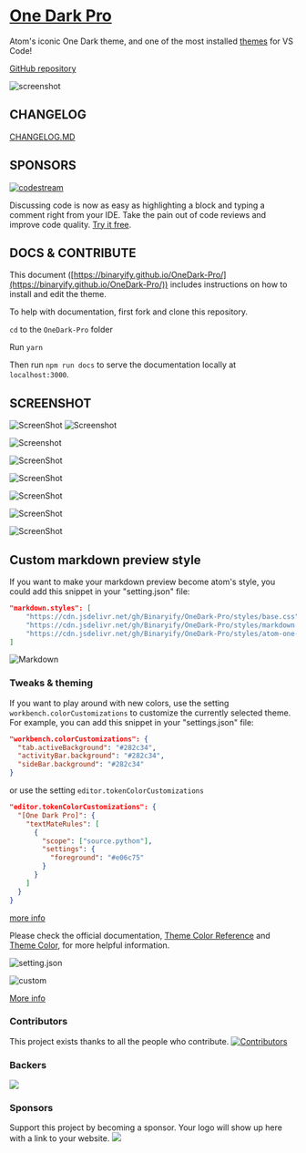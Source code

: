 # [One Dark Pro](https://marketplace.visualstudio.com/items?itemName=zhuangtongfa.Material-theme)

Atom's iconic One Dark theme, and one of the most installed [themes](https://marketplace.visualstudio.com/search?target=VSCode&category=Themes&sortBy=Installs) for VS Code!

[GitHub repository](https://github.com/Binaryify/OneDark-Pro)

![screenshot](https://i.imgur.com/4xrtS6m.png)

## CHANGELOG

[CHANGELOG.MD](https://github.com/Binaryify/OneDark-Pro/blob/master/CHANGELOG.md)

## SPONSORS

[![codestream](https://alt-images.codestream.com/codestream_logo_onedarkpro.png)](https://sponsorlink.codestream.com/?utm_source=vscmarket&utm_campaign=onedarkpro&utm_medium=banner)

Discussing code is now as easy as highlighting a block and typing a comment right from your IDE. Take the pain out of code reviews and improve code quality.
 [Try it free](https://sponsorlink.codestream.com/?utm_source=vscmarket&utm_campaign=onedarkpro&utm_medium=banner).

## DOCS & CONTRIBUTE

This document
([https://binaryify.github.io/OneDark-Pro/](https://binaryify.github.io/OneDark-Pro/))
includes instructions on how to install and edit the theme.

To help with documentation, first fork and clone this repository.

`cd` to the `OneDark-Pro` folder

Run `yarn`

Then run
`npm run docs` to serve the documentation
locally at `localhost:3000`.

## SCREENSHOT
![ScreenShot](https://github.com/Binaryify/OneDark-Pro/raw/master/static/code.png)
![Screenshot](https://github.com/Binaryify/OneDark-Pro/raw/master/static/006tNbRwgy1fvwk4ach5bj31kw16o0uw.jpg)

![Screenshot](https://github.com/Binaryify/OneDark-Pro/raw/master/static/006tNbRwgy1fvwk6c9egej31kw16odhv.jpg)

![ScreenShot](https://github.com/Binaryify/OneDark-Pro/raw/master/static/screenshot1.png)

![ScreenShot](https://github.com/Binaryify/OneDark-Pro/raw/master/static/php.png)

![ScreenShot](https://github.com/Binaryify/OneDark-Pro/raw/master/static/screenshot2.png)

![ScreenShot](https://github.com/Binaryify/OneDark-Pro/raw/master/static/js.png)

![ScreenShot](https://github.com/Binaryify/OneDark-Pro/raw/master/static/cpp.png)

## Custom markdown preview style
If you want to make your markdown preview become atom's style, you could add this snippet in your "setting.json" file:
```json
"markdown.styles": [
    "https://cdn.jsdelivr.net/gh/Binaryify/OneDark-Pro/styles/base.css",
    "https://cdn.jsdelivr.net/gh/Binaryify/OneDark-Pro/styles/markdown.css",
    "https://cdn.jsdelivr.net/gh/Binaryify/OneDark-Pro/styles/atom-one-dark.css"
]
```
![Markdown](https://github.com/Binaryify/OneDark-Pro/raw/master/static/markdown.png)

### Tweaks & theming

If you want to play around with new colors, use the setting
`workbench.colorCustomizations` to customize the currently selected theme. For
example, you can add this snippet in your "settings.json" file:

```json
"workbench.colorCustomizations": {
  "tab.activeBackground": "#282c34",
  "activityBar.background": "#282c34",
  "sideBar.background": "#282c34"
}
```

or use the setting `editor.tokenColorCustomizations`

```json
"editor.tokenColorCustomizations": {
  "[One Dark Pro]": {
    "textMateRules": [
      {
        "scope": ["source.python"],
        "settings": {
          "foreground": "#e06c75"
        }
      }
    ]
  }
}
```

[more info](https://binaryify.github.io/OneDark-Pro)

Please check the official documentation,
[Theme Color Reference](https://code.visualstudio.com/docs/getstarted/theme-color-reference) and
[Theme Color](https://code.visualstudio.com/docs/getstarted/themes), for more helpful information.

![setting.json](https://github.com/Binaryify/OneDark-Pro/raw/master/static/006tNbRwgy1fvwjoqnbtgj31kw101whv.jpg)

![custom](https://github.com/Binaryify/OneDark-Pro/raw/master/static/006tNbRwgy1fvwjpwnq7bj30qu14w3zr.jpg)

[More info](https://code.visualstudio.com/updates/v1_15#_user-definable-syntax-highlighting-colors)

### Contributors

This project exists thanks to all the people who contribute.
[![Contributors](https://opencollective.com/OneDark-Pro/contributors.svg?width=890)](https://github.com/Binaryify/OneDark-Pro/graphs/contributors)

### Backers

<a href="https://opencollective.com/onedark-pro#backers" target="_blank"><img src="https://opencollective.com/onedark-pro/backers.svg?width=890"></a>

### Sponsors

Support this project by becoming a sponsor. Your logo will show up here with a link to your website.
<a href="https://opencollective.com/onedark-pro#sponsor" target="_blank">
<img src="https://opencollective.com/onedark-pro/sponsor.svg?width=890">
</a>
